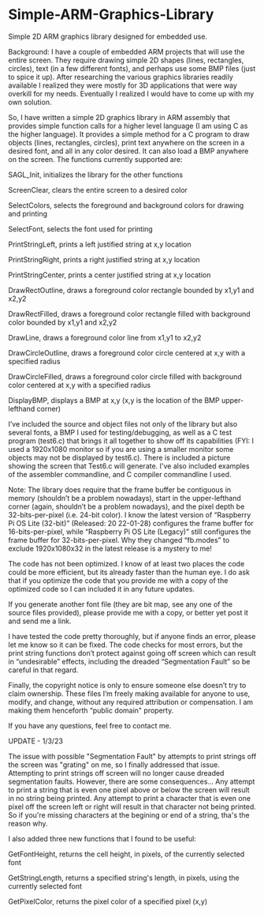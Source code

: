 # Simple-ARM-Graphics-Library
Simple 2D ARM graphics library designed for embedded use.

Background: I have a couple of embedded ARM projects that will use the entire screen. They require drawing simple 2D shapes (lines, rectangles, circles), text (in a few different fonts), and perhaps use some BMP files (just to spice it up). After researching the various graphics libraries readily available I realized they were mostly for 3D applications that were way overkill for my needs. Eventually I realized I would have to come up with my own solution.

So, I have written a simple 2D graphics library in ARM assembly that provides simple function calls for a higher level language (I am using C as the higher language). It provides a simple method for a C program to draw objects (lines, rectangles, circles), print text anywhere on the screen in a desired font, and all in any color desired. It can also load a BMP anywhere on the screen. The functions currently supported are:

SAGL_Init, initializes the library for the other functions

ScreenClear, clears the entire screen to a desired color

SelectColors, selects the foreground and background colors for drawing and printing

SelectFont, selects the font used for printing

PrintStringLeft, prints a left justified string at x,y location

PrintStringRight, prints a right justified string at x,y location

PrintStringCenter, prints a center justified string at x,y location

DrawRectOutline, draws a foreground color rectangle bounded by x1,y1 and x2,y2

DrawRectFilled, draws a foreground color rectangle filled with background color bounded by x1,y1 and x2,y2

DrawLine, draws a foreground color line from x1,y1 to x2,y2

DrawCircleOutline, draws a foreground color circle centered at x,y with a specified radius

DrawCircleFilled, draws a foreground color circle filled with background color centered at x,y with a specified radius

DisplayBMP, displays a BMP at x,y (x,y is the location of the BMP upper-lefthand corner)

I’ve included the source and object files not only of the library but also several fonts, a BMP I used for testing/debugging, as well as a C test program (test6.c) that brings it all together to show off its capabilities (FYI: I used a 1920x1080 monitor so if you are using a smaller monitor some objects may not be displayed by test6.c). There is included a picture showing the screen that Test6.c will generate. I've also included examples of the assembler commandline, and C compiler commandline I used.

Note: The library does require that the frame buffer be contiguous in memory (shouldn’t be a problem nowadays), start in the upper-lefthand corner (again, shouldn’t be a problem nowadays), and the pixel depth be 32-bits-per-pixel (i.e. 24-bit color). I know the latest version of “Raspberry Pi OS Lite (32-bit)” (Released: 20 22-01-28) configures the frame buffer for 16-bits-per-pixel, while “Raspberry Pi OS Lite (Legacy)” still configures the frame buffer for 32-bits-per-pixel. Why they changed “fb.modes” to exclude 1920x1080x32 in the latest release is a mystery to me!

The code has not been optimized. I know of at least two places the code could be more efficient, but its already faster than the human eye. I do ask that if you optimize the code that you provide me with a copy of the optimized code so I can included it in any future updates.

If you generate another font file (they are bit map, see any one of the source files provided), please provide me with a copy, or better yet post it and send me a link.

I have tested the code pretty thoroughly, but if anyone finds an error, please let me know so it can be fixed. The code checks for most errors, but the print string functions don’t protect against going off screen which can result in “undesirable” effects, including the dreaded “Segmentation Fault” so be careful in that regard.

Finally, the copyright notice is only to ensure someone else doesn’t try to claim ownership. These files I’m freely making available for anyone to use, modify, and change, without any required attribution or compensation. I am making them henceforth “public domain" property.

If you have any questions, feel free to contact me.

UPDATE - 1/3/23

The issue with possible "Segmentation Fault" by attempts to print strings off the screen was "grating" on me, so I finally addressed that issue. Attempting to print strings off screen will no longer cause dreaded segmentation faults. However, there are some consequences... Any attempt to print a string that is even one pixel above or below the screen will result in no string being printed. Any attempt to print a character that is even one pixel off the screen left or right will result in that character not being printed. So if you're missing characters at the begining or end of a string, tha's the reason why.

I also added three new functions that I found to be useful:

GetFontHeight, returns the cell height, in pixels, of the currently selected font

GetStringLength, returns a specified string's length, in pixels, using the currently selected font

GetPixelColor, returns the pixel color of a specified pixel (x,y)
